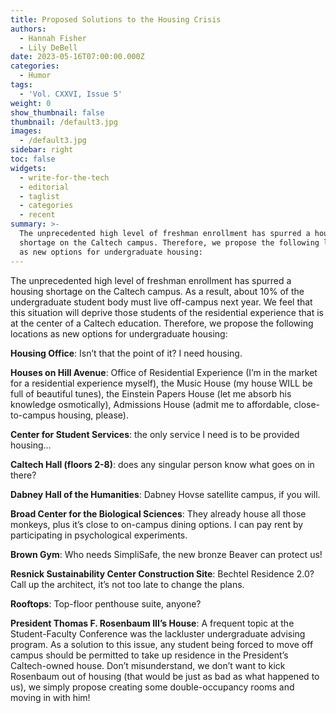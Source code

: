 ```yaml
---
title: Proposed Solutions to the Housing Crisis
authors:
  - Hannah Fisher
  - Lily DeBell
date: 2023-05-16T07:00:00.000Z
categories:
  - Humor
tags:
  - 'Vol. CXXVI, Issue 5'
weight: 0
show_thumbnail: false
thumbnail: /default3.jpg
images:
  - /default3.jpg
sidebar: right
toc: false
widgets:
  - write-for-the-tech
  - editorial
  - taglist
  - categories
  - recent
summary: >-
  The unprecedented high level of freshman enrollment has spurred a housing
  shortage on the Caltech campus. Therefore, we propose the following locations
  as new options for undergraduate housing:
---
```


The unprecedented high level of freshman enrollment has spurred a housing shortage on the Caltech campus. As a result, about 10% of the undergraduate student body must live off-campus next year. We feel that this situation will deprive those students of the residential experience that is at the center of a Caltech education. Therefore, we propose the following locations as new options for undergraduate housing:

**Housing Office**: Isn’t that the point of it? I need housing.

**Houses on Hill Avenue**: Office of Residential Experience (I’m in the market for a residential experience myself), the Music House (my house WILL be full of beautiful tunes), the Einstein Papers House (let me absorb his knowledge osmotically), Admissions House (admit me to affordable, close-to-campus housing, please).

**Center for Student Services**: the only service I need is to be provided housing…

**Caltech Hall (floors 2-8)**: does any singular person know what goes on in there? 

**Dabney Hall of the Humanities**: Dabney Hovse satellite campus, if you will.

**Broad Center for the Biological Sciences**: They already house all those monkeys, plus it’s close to on-campus dining options. I can pay rent by participating in psychological experiments.  

**Brown Gym**: Who needs SimpliSafe, the new bronze Beaver can protect us! 

**Resnick Sustainability Center Construction Site**: Bechtel Residence 2.0? Call up the architect, it’s not too late to change the plans. 

**Rooftops**: Top-floor penthouse suite, anyone? 

**President Thomas F. Rosenbaum III’s House**: A frequent topic at the Student-Faculty Conference was the lackluster undergraduate advising program. As a solution to this issue, any student being forced to move off campus should be permitted to take up residence in the President’s Caltech-owned house. Don’t misunderstand, we don’t want to kick Rosenbaum out of housing (that would be just as bad as what happened to us), we simply propose creating some double-occupancy rooms and moving in with him! 
